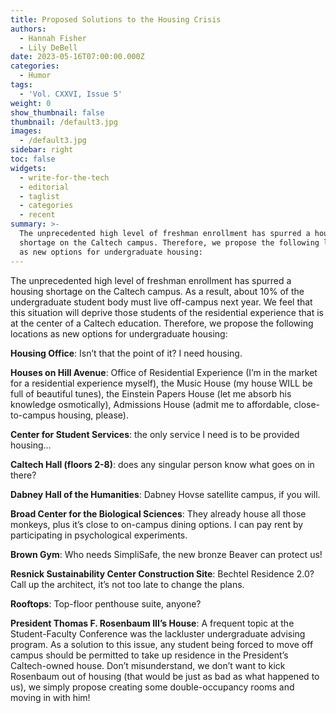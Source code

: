 ```yaml
---
title: Proposed Solutions to the Housing Crisis
authors:
  - Hannah Fisher
  - Lily DeBell
date: 2023-05-16T07:00:00.000Z
categories:
  - Humor
tags:
  - 'Vol. CXXVI, Issue 5'
weight: 0
show_thumbnail: false
thumbnail: /default3.jpg
images:
  - /default3.jpg
sidebar: right
toc: false
widgets:
  - write-for-the-tech
  - editorial
  - taglist
  - categories
  - recent
summary: >-
  The unprecedented high level of freshman enrollment has spurred a housing
  shortage on the Caltech campus. Therefore, we propose the following locations
  as new options for undergraduate housing:
---
```


The unprecedented high level of freshman enrollment has spurred a housing shortage on the Caltech campus. As a result, about 10% of the undergraduate student body must live off-campus next year. We feel that this situation will deprive those students of the residential experience that is at the center of a Caltech education. Therefore, we propose the following locations as new options for undergraduate housing:

**Housing Office**: Isn’t that the point of it? I need housing.

**Houses on Hill Avenue**: Office of Residential Experience (I’m in the market for a residential experience myself), the Music House (my house WILL be full of beautiful tunes), the Einstein Papers House (let me absorb his knowledge osmotically), Admissions House (admit me to affordable, close-to-campus housing, please).

**Center for Student Services**: the only service I need is to be provided housing…

**Caltech Hall (floors 2-8)**: does any singular person know what goes on in there? 

**Dabney Hall of the Humanities**: Dabney Hovse satellite campus, if you will.

**Broad Center for the Biological Sciences**: They already house all those monkeys, plus it’s close to on-campus dining options. I can pay rent by participating in psychological experiments.  

**Brown Gym**: Who needs SimpliSafe, the new bronze Beaver can protect us! 

**Resnick Sustainability Center Construction Site**: Bechtel Residence 2.0? Call up the architect, it’s not too late to change the plans. 

**Rooftops**: Top-floor penthouse suite, anyone? 

**President Thomas F. Rosenbaum III’s House**: A frequent topic at the Student-Faculty Conference was the lackluster undergraduate advising program. As a solution to this issue, any student being forced to move off campus should be permitted to take up residence in the President’s Caltech-owned house. Don’t misunderstand, we don’t want to kick Rosenbaum out of housing (that would be just as bad as what happened to us), we simply propose creating some double-occupancy rooms and moving in with him! 
